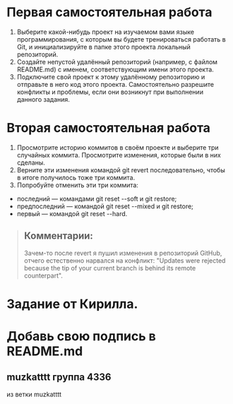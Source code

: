 # Первая самостоятельная работа
1. Выберите какой-нибудь проект на изучаемом вами языке программирования, с которым вы будете тренироваться работать в Git, и инициализируйте в папке этого проекта локальный репозиторий.
2. Создайте непустой удалённый репозиторий (например, с файлом README.md) с именем, соответствующим имени этого проекта.
3. Подключите свой проект к этому удалённому репозиторию и отправьте в него код этого проекта. Самостоятельно разрешите конфликты и проблемы, если они возникнут при выполнении данного задания.


# Вторая самостоятельная работа
1. Просмотрите историю коммитов в своём проекте и выберите три случайных коммита. Просмотрите изменения, которые были в них сделаны.
2. Верните эти изменения командой git revert последовательно, чтобы в итоге получилось тоже три коммита.
3. Попробуйте отменить эти три коммита:
- последний — командами git reset --soft и git restore;
- предпоследний — командой git reset --mixed и git restore;
- первый — командой git reset --hard.

> ## Комментарии:
> Зачем-то после revert я пушил изменения в репозиторий GitHub, отчего естественно нарвался на конфликт: "Updates were rejected because the tip of your current branch is behind its remote counterpart".

# Задание от Кирилла.
# Добавь свою подпись в README.md
## muzkatttt группа 4336
из ветки muzkatttt